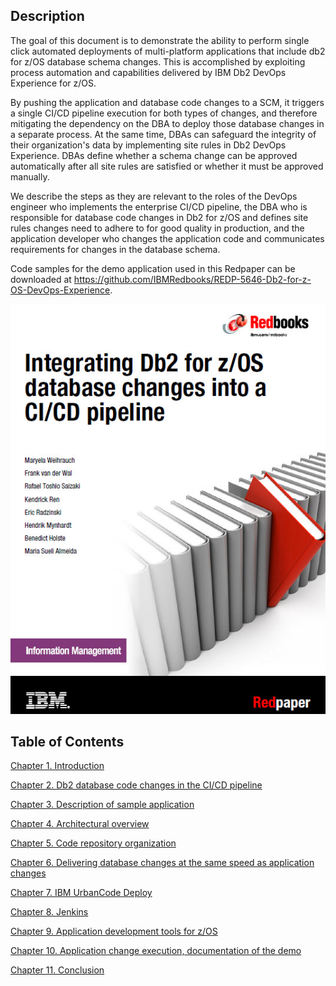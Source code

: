 ## Description

The goal of this document is to demonstrate the ability to perform single click automated deployments of multi-platform applications that include db2 for z/OS database schema changes. This is accomplished by exploiting process automation and capabilities delivered by IBM Db2 DevOps Experience for z/OS.

By pushing the application and database code changes to a SCM, it triggers a single CI/CD pipeline execution for both types of changes, and therefore mitigating the dependency on the DBA to deploy those database changes in a separate process. At the same time, DBAs can safeguard the integrity of their organization's data by implementing site rules in Db2 DevOps Experience. DBAs define whether a schema change can be approved automatically after all site rules are satisfied or whether it must be approved manually.

We describe the steps as they are relevant to the roles of the DevOps engineer who implements the enterprise CI/CD pipeline, the DBA who is responsible for database code changes in Db2 for z/OS and defines site rules changes need to adhere to for good quality in production, and the application developer who changes the application code and communicates requirements for changes in the database schema.

Code samples for the demo application used in this Redpaper can be downloaded at https://github.com/IBMRedbooks/REDP-5646-Db2-for-z-OS-DevOps-Experience.

<p align="center">
  <img alt="Git repository structure" src="images/cover.jpg">
</p>

## Table of Contents

[Chapter 1.  Introduction](C001_introduction.md)

[Chapter 2.  Db2 database code changes in the CI/CD pipeline](C002_position.md)

[Chapter 3.  Description of sample application](C003_description_sampleApp.md)

[Chapter 4.  Architectural overview](C004_architecture.md)

[Chapter 5.  Code repository organization](C005_codeRepoOrganization.md)

[Chapter 6.  Delivering database changes at the same speed as application changes](C006_doe_overall.md)

[Chapter 7.  IBM UrbanCode Deploy](C007_ucd_overall.md)

[Chapter 8.  Jenkins](C008_jenkins_overall.md)

[Chapter 9.  Application development tools for z/OS](C009_devEnvironment.md)

[Chapter 10.  Application change execution, documentation of the demo](C010_demo_overall.md)

[Chapter 11.  Conclusion](C011_conclusion.md)

